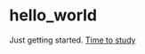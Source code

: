 # hello_world
Just getting started.
[Time to study](https://www.google.com/url?sa=i&url=https%3A%2F%2Ftenor.com%2Fsearch%2Fcoding-gifs&psig=AOvVaw0mgEmjTq60YFIu9mkf4jsS&ust=1678535389249000&source=images&cd=vfe&ved=0CA8QjRxqFwoTCKjez96l0f0CFQAAAAAdAAAAABAJ)

